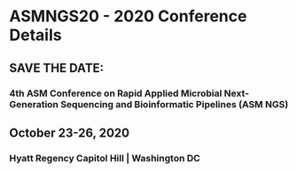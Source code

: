 # ASMNGS20 - 2020 Conference Details

## SAVE THE DATE:

### 4th ASM Conference on Rapid Applied Microbial Next-Generation Sequencing and Bioinformatic Pipelines (ASM NGS)

## October 23-26, 2020

### Hyatt Regency Capitol Hill | Washington DC
